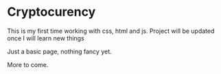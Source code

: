 # Cryptocurency

This is my first time working with css, html and js.
Project will be updated once I will learn new things

Just a basic page, nothing fancy yet.

More to come.
